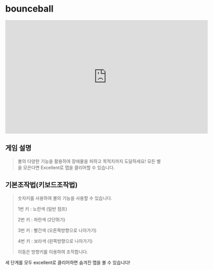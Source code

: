 # bounceball

<iframe width="640" height="360" src="https://youtu.be/3o-GwoS8b7Q" frameborder="0" gesture="media" allowfullscreen=""></iframe>

## 게임 설명
> 볼의 다양한 기능을 활용하여 장애물을 피하고 목적지까지 도달하세요!
> 모든 별을 모은다면 Excellent로 맵을 클리어할 수 있습니다.

## 기본조작법(키보드조작법)
> 숫자키를 사용하여 볼의 기능을 사용할 수 있습니다.
>
> 1번 키 : 노란색 (일반 점프)
>
> 2번 키 : 파란색 (2단뛰기)
>
> 3번 키 : 빨간색 (오른쪽방향으로 나아가기)
>
> 4번 키 : 보라색 (왼쪽방향으로 나아가기)
>
> 이동은 방향키를 이용하여 조작합니다.

세 단계를 모두 excellent로 클리어하면 숨겨진 맵을 볼 수 있습니다!
